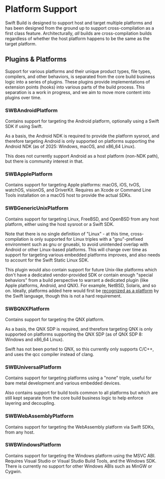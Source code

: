 # Platform Support

Swift Build is designed to support host and target multiple platforms and has been designed from the ground up to support cross-compilation as a first class feature. Architecturally, _all_ builds are cross-compilation builds regardless of whether the host platform happens to be the same as the target platform.

## Plugins & Platforms

Support for various platforms and their unique product types, file types, compilers, and other behaviors, is separated from the core build business logic into a series of plugins. These plugins provide implementations of extension points (hooks) into various parts of the build process. This separation is a work in progress, and we aim to move more content into plugins over time.

### SWBAndroidPlatform

Contains support for targeting the Android platform, optionally using a Swift SDK if using Swift.

As a basis, the Android NDK is required to provide the platform sysroot, and therefore targeting Android is only supported on platforms supporting the Android NDK (as of 2025: Windows, macOS, and x86_64 Linux).

This does not currently support Android as a host platform (non-NDK path), but there is community interest in that.

### SWBApplePlatform

Contains support for targeting Apple platforms: macOS, iOS, tvOS, watchOS, visionOS, and DriverKit. Requires an Xcode or Command Line Tools installation on a macOS host to provide the actual SDKs.

### SWBGenericUnixPlatform

Contains support for targeting Linux, FreeBSD, and OpenBSD from any host platform, either using the host sysroot or a Swift SDK.

Note that there is no single definition of "Linux" - at this time, cross-compilation is only supported for Linux triples with a "gnu"-prefixed environment such as gnu or gnueabi, to avoid unintended overlap with Android or other Linux-based platforms. This will change over time as support for targeting various embedded platforms improves, and also needs to account for the Swift Static Linux SDK.

This plugin would also contain support for future Unix-like platforms which don't have a dedicated vendor-provided SDK or contain enough "special behaviors" from a build perspective to warrant a dedicated plugin (like Apple platforms, Android, and QNX). For example, NetBSD, Solaris, and so on. Ideally, platforms added here would first be [recognized as a platform](https://github.com/swiftlang/swift/blob/main/include/swift/AST/PlatformKinds.def) by the Swift language, though this is not a hard requirement.

### SWBQNXPlatform

Contains support for targeting the QNX platform.

As a basis, the QNX SDP is required, and therefore targeting QNX is only supported on platforms supporting the QNX SDP (as of QNX SDP 8: Windows and x86_64 Linux).

Swift has not been ported to QNX, so this currently only supports C/C++, and uses the qcc compiler instead of clang.

### SWBUniversalPlatform

Contains support for targeting platforms using a "none" triple, useful for bare metal development and various embedded devices.

Also contains support for build tools common to all platforms but which are still kept separate from the core build business logic to help enforce layering and decoupling.

### SWBWebAssemblyPlatform

Contains support for targeting the WebAssembly platform via Swift SDKs, from any host.

### SWBWindowsPlatform

Contains support for targeting the Windows platform using the MSVC ABI. Requires Visual Studio or Visual Studio Build Tools, and the Windows SDK. There is currently no support for other Windows ABIs such as MinGW or Cygwin.
